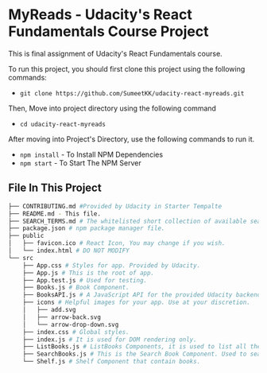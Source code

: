 # MyReads - Udacity's React Fundamentals Course Project

This is final assignment of Udacity's React Fundamentals course. 

To run this project, you should first clone this project using the following commands:

* `git clone https://github.com/SumeetKK/udacity-react-myreads.git`

Then, Move into project directory using the following command

* `cd udacity-react-myreads`

After moving into Project's Directory, use the following commands to run it.

* `npm install` - To Install NPM Dependencies
* `npm start` - To Start The NPM Server

## File In This Project
```bash
├── CONTRIBUTING.md #Provided by Udacity in Starter Tempalte
├── README.md - This file.
├── SEARCH_TERMS.md # The whitelisted short collection of available search terms.
├── package.json # npm package manager file.
├── public
│   ├── favicon.ico # React Icon, You may change if you wish.
│   └── index.html # DO NOT MODIFY
└── src
    ├── App.css # Styles for app. Provided by Udacity.
    ├── App.js # This is the root of app. 
    ├── App.test.js # Used for testing.
    ├── Books.js # Book Component.
    ├── BooksAPI.js # A JavaScript API for the provided Udacity backend. 
    ├── icons # Helpful images for your app. Use at your discretion.
    │   ├── add.svg
    │   ├── arrow-back.svg
    │   └── arrow-drop-down.svg
    ├── index.css # Global styles. 
    ├── index.js # It is used for DOM rendering only.
    ├── ListBooks.js # ListBooks Components, it is used to list all the shelfs.
    ├── SearchBooks.js # This is the Search Book Component. Used to search the books.
    └── Shelf.js # Shelf Component that contain books.
    
```

